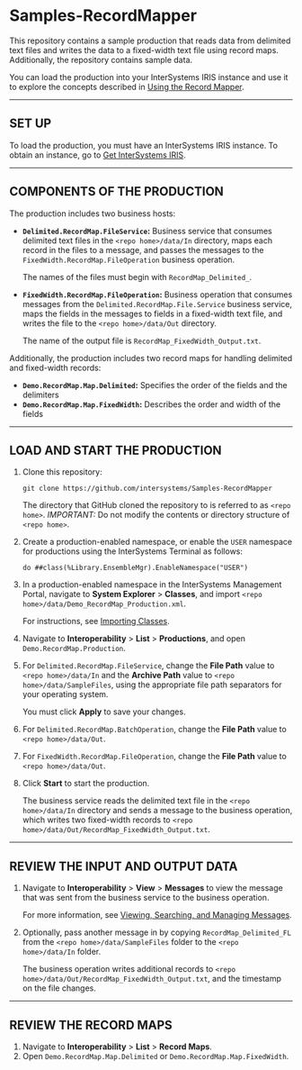# Samples-RecordMapper
This repository contains a sample production that reads data from delimited text files and writes the data to a fixed-width text file using record maps. Additionally, the repository contains sample data. 

You can load the production into your InterSystems IRIS instance and use it to explore the concepts described in [Using the Record Mapper](https://docs.intersystems.com/irislatest/csp/docbook/DocBook.UI.Page.cls?KEY=EGDV_recmap).

---

## SET UP
To load the production, you must have an InterSystems IRIS instance. To obtain an instance, go to [Get InterSystems IRIS](https://learning.intersystems.com/course/view.php?name=Get%20InterSystems%20IRIS).

---

## COMPONENTS OF THE PRODUCTION

The production includes two business hosts:
- **`Delimited.RecordMap.FileService`:** Business service that consumes delimited text files in the `<repo home>/data/In` directory, maps each record in the files to a message, and passes the messages to the `FixedWidth.RecordMap.FileOperation` business operation. 

	The names of the files must begin with `RecordMap_Delimited_`.
	
- **`FixedWidth.RecordMap.FileOperation`:** Business operation that consumes messages from the `Delimited.RecordMap.File.Service` business service, maps the fields in the messages to fields in a fixed-width text file, and writes the file to the `<repo home>/data/Out` directory. 

	The name of the output file is `RecordMap_FixedWidth_Output.txt`.

Additionally, the production includes two record maps for handling delimited and fixed-width records:
- **`Demo.RecordMap.Map.Delimited`:** Specifies the order of the fields and the delimiters
- **`Demo.RecordMap.Map.FixedWidth`:** Describes the order and width of the fields

---

## LOAD AND START THE PRODUCTION 
1) Clone this repository: 

	`git clone https://github.com/intersystems/Samples-RecordMapper`
	
	The directory that GitHub cloned the repository to is referred to as `<repo home>`.
	*IMPORTANT:* Do not modify the contents or directory structure of `<repo home>`.
	
2) Create a production-enabled namespace, or enable the `USER` namespace for productions using the InterSystems Terminal as follows:

	`do ##class(%Library.EnsembleMgr).EnableNamespace("USER")`
	
3) In a production-enabled namespace in the InterSystems Management Portal, navigate to **System Explorer** > **Classes**, and import `<repo home>/data/Demo_RecordMap_Production.xml`.

	For instructions, see [Importing Classes](https://docs.intersystems.com/irislatest/csp/docbook/DocBook.UI.Page.cls?KEY=ACLS_import).
	
4) Navigate to **Interoperability** > **List** > **Productions**, and open `Demo.RecordMap.Production`.
	
5) For `Delimited.RecordMap.FileService`, change the **File Path** value to `<repo home>/data/In` and the **Archive Path** value to `<repo home>/data/SampleFiles`, using the appropriate file path separators for your operating system. 
	
	You must click **Apply** to save your changes. 
	
6) For `Delimited.RecordMap.BatchOperation`, change the **File Path** value to `<repo home>/data/Out`. 
7) For `FixedWidth.RecordMap.FileOperation`, change the **File Path** value to `<repo home>/data/Out`.
8) Click **Start** to start the production.

	The business service reads the delimited text file in the `<repo home>/data/In` directory and sends a message to the business operation, which writes two fixed-width records to `<repo home>/data/Out/RecordMap_FixedWidth_Output.txt`.
	
 
---

## REVIEW THE INPUT AND OUTPUT DATA
 
1) Navigate to **Interoperability** > **View** > **Messages** to view the message that was sent from the business service to the business operation.

	For more information, see [Viewing, Searching, and Managing Messages](https://docs.intersystems.com/irislatest/csp/docbook/Doc.View.cls?KEY=EMONITOR_message).
	
2) Optionally, pass another message in by copying `RecordMap_Delimited_FL` from the `<repo home>/data/SampleFiles` folder to the `<repo home>/data/In` folder.

	The business operation writes additional records to `<repo home>/data/Out/RecordMap_FixedWidth_Output.txt`, and the timestamp on the file changes.

---

## REVIEW THE RECORD MAPS
1) Navigate to **Interoperability** > **List** > **Record Maps**.
2) Open `Demo.RecordMap.Map.Delimited` or `Demo.RecordMap.Map.FixedWidth`.